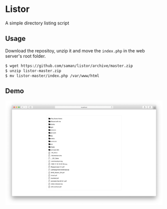 # Listor
A simple directory listing script

## Usage
Download the repositoy, unzip it and move the `index.php` in the web server's root folder.

```
$ wget https://github.com/saman/listor/archive/master.zip
$ unzip listor-master.zip
$ mv listor-master/index.php /var/www/html
```
## Demo
![Listor Demo Image](./demo.png)

